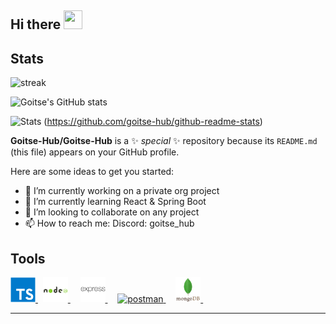 ## Hi there <img src="https://raw.githubusercontent.com/MartinHeinz/MartinHeinz/master/wave.gif" width="30px" height="30px">


## Stats

![streak](https://github-readme-streak-stats.herokuapp.com/?user=goitse-hub)

![Goitse's GitHub stats](https://github-readme-stats.vercel.app/api?username=goitse-hub&hide=contribs,issues)

![Stats](https://github-readme-stats.vercel.app/api/goitse-hub?username=goitse-hub) (https://github.com/goitse-hub/github-readme-stats)

<!--
## Languages
[![Top Langs](https://github-readme-stats.vercel.app/api/top-langs/?username=goitse-hub)](https://github.com/anuraghazra/github-readme-stats)
 -->
<!-- -->
**Goitse-Hub/Goitse-Hub** is a ✨ _special_ ✨ repository because its `README.md` (this file) appears on your GitHub profile.

Here are some ideas to get you started:


- 🔭 I’m currently working on a private org project
- 🌱 I’m currently learning React & Spring Boot
- 👯 I’m looking to collaborate on any project
- 📫 How to reach me: Discord: goitse_hub




## Tools 

<p align="left">
<a href="https://www.typescriptlang.org/" target="_blank" rel="noreferrer"> <img src="https://raw.githubusercontent.com/devicons/devicon/master/icons/typescript/typescript-original.svg" alt="typescript" width="40" height="40"/> </a> &nbsp;
<a href="https://nodejs.org" target="_blank" rel="noreferrer"> <img src="https://raw.githubusercontent.com/devicons/devicon/master/icons/nodejs/nodejs-original-wordmark.svg" alt="nodejs" width="40" height="40"/> </a> &nbsp; &nbsp;
<a href="https://expressjs.com" target="_blank" rel="noreferrer"> <img src="https://raw.githubusercontent.com/devicons/devicon/master/icons/express/express-original-wordmark.svg" alt="express" width="40" height="40"/> </a> &nbsp; &nbsp;    
<a href="https://postman.com" target="_blank" rel="noreferrer"> <img src="https://www.vectorlogo.zone/logos/getpostman/getpostman-icon.svg" alt="postman" width="40" height="40"/> </a> &nbsp; &nbsp;    
<a href="https://www.mongodb.com/" target="_blank" rel="noreferrer"> <img src="https://raw.githubusercontent.com/devicons/devicon/master/icons/mongodb/mongodb-original-wordmark.svg" alt="mongodb" width="40" height="40"/> </a> &nbsp; &nbsp;
</p>


<hr>


